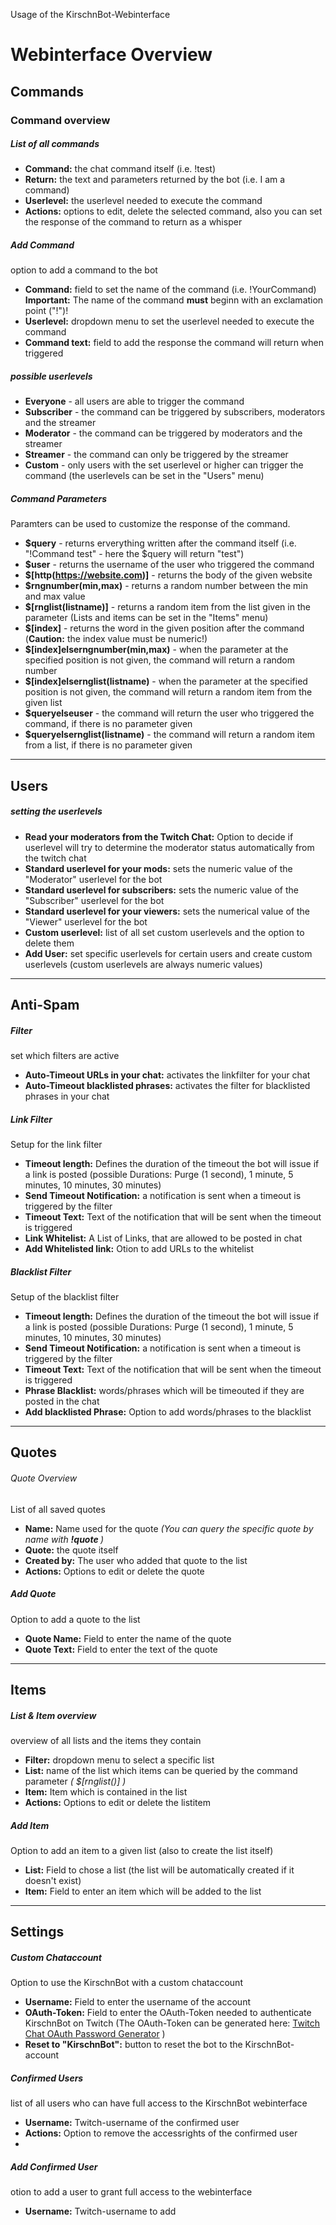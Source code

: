 Usage of the KirschnBot-Webinterface

# Webinterface Overview

## Commands

### Command overview

##### List of all commands

- **Command:** the chat command itself (i.e. !test)
- **Return:** the text and parameters returned by the bot (i.e. I am a command)
- **Userlevel:** the userlevel needed to execute the command
- **Actions:** options to edit, delete the selected command, also you can set the response of the command to return as a whisper
 
##### Add Command

option to add a command to the bot

- **Command:** field to set the name of the command (i.e. !YourCommand)  
    **Important:** The name of the command **must** beginn with an exclamation point ("!")!
- **Userlevel:** dropdown menu to set the userlevel needed to execute the command
- **Command text:** field to add the response the command will return when triggered

##### possible userlevels

- **Everyone** - all users are able to trigger the command
- **Subscriber** - the command can be triggered by subscribers, moderators and the streamer
- **Moderator** - the command can be triggered by moderators and the streamer
- **Streamer** - the command can only be triggered by the streamer
- **Custom** - only users with the set userlevel or higher can trigger the command (the userlevels can be set in the "Users" menu)

##### Command Parameters

Paramters can be used to customize the response of the command.

- **$query** - returns erverything written after the command itself (i.e. "!Command test" - here the $query will return "test")
- **$user** - returns the username of the user who triggered the command
- **$[http(https://website.com)]** - returns the body of the given website
- **$rngnumber(min,max)** - returns a random number between the min and max value
- **$[rnglist(listname)]** - returns a random item from the list given in the parameter (Lists and items can be set in the "Items" menu)
- **$[index]** - returns the word in the given position after the command (**Caution:** the index value must be numeric!)
- **$[index]elserngnumber(min,max)** - when the parameter at the specified position is not given, the command will return a random number
- **$[index]elsernglist(listname)** - when the parameter at the specified position is not given, the command will return a random item from the given list
- **$queryelseuser** - the command will return the user who triggered the command, if there is no parameter given
- **$queryelsernglist(listname)** - the command will return a random item from a list, if there is no parameter given

---

## Users

##### setting the userlevels

- **Read your moderators from the Twitch Chat:** Option to decide if userlevel will try to determine the moderator status automatically from the  twitch chat
- **Standard userlevel for your mods:** sets the numeric value of the "Moderator" userlevel for the bot
- **Standard userlevel for subscribers:** sets the numeric value of the "Subscriber" userlevel for the bot
- **Standard userlevel for your viewers:** sets the numerical value of the "Viewer" userlevel for the bot
- **Custom userlevel:** list of all set custom userlevels and the option to delete them
- **Add User:** set specific userlevels for certain users and create custom userlevels (custom userlevels are always numeric values)

---

## Anti-Spam

##### Filter
set which filters are active

-  **Auto-Timeout URLs in your chat:** activates the linkfilter for your chat
-  **Auto-Timeout blacklisted phrases:** activates the filter for blacklisted phrases in your chat
  
##### Link Filter
Setup for the link filter

- **Timeout length:** Defines the duration of the timeout the bot will issue if a link is posted (possible Durations: Purge (1 second), 1 minute, 5 minutes, 10 minutes, 30 minutes)
- **Send Timeout Notification:** a notification is sent when a timeout is triggered by the filter
- **Timeout Text:** Text of the notification that will be sent when the timeout is triggered
- **Link Whitelist:** A List of Links, that are allowed to be posted in chat
- **Add Whitelisted link:** Otion to add URLs to the whitelist

##### Blacklist Filter
Setup of the blacklist filter

- **Timeout length:** Defines the duration of the timeout the bot will issue if a link is posted (possible Durations: Purge (1 second), 1 minute, 5 minutes, 10 minutes, 30 minutes)
- **Send Timeout Notification:** a notification is sent when a timeout is triggered by the filter
- **Timeout Text:** Text of the notification that will be sent when the timeout is triggered
- **Phrase Blacklist:** words/phrases which will be timeouted if they are posted in the chat
- **Add blacklisted Phrase:** Option to add words/phrases to the blacklist

---

## Quotes

###### Quote Overview

List of all saved quotes

- **Name:** Name used for the quote *(You can query the specific quote by name with **!quote <name>**)*
- **Quote:** the quote itself
- **Created by:** The user who added that quote to the list
- **Actions:** Options to edit or delete the quote

##### Add Quote

Option to add a quote to the list

- **Quote Name:** Field to enter the name of the quote
- **Quote Text:** Field to enter the text of the quote
 
---

## Items

##### List & Item overview

overview of all lists and the items they contain

- **Filter:** dropdown menu to select a specific list
- **List:** name of the list which items can be queried by the command parameter *( $[rnglist(<listname>)] )*
- **Item:** Item which is contained in the list
- **Actions:** Options to edit or delete the listitem
 
##### Add Item

Option to add an item to a given list (also to create the list itself)

- **List:** Field to chose a list (the list will be automatically created if it doesn't exist)
- **Item:** Field to enter an item which will be added to the list
 
---

## Settings

##### Custom Chataccount

Option to use the KirschnBot with a custom chataccount

- **Username:** Field to enter the username of the account
- **OAuth-Token:** Field to enter the OAuth-Token needed to authenticate KirschnBot on Twitch (The OAuth-Token can be generated here: [Twitch Chat OAuth Password Generator](https://twitchapps.com/tmi/) )
- **Reset to "KirschnBot":** button to reset the bot to the KirschnBot-account
 
##### Confirmed Users

list of all users who can have full access to the KirschnBot webinterface

- **Username:** Twitch-username of the confirmed user
- **Actions:** Option to remove the accessrights of the confirmed user
- 
##### Add Confirmed User

otion to add a user to grant full access to the webinterface

- **Username:** Twitch-username to add
